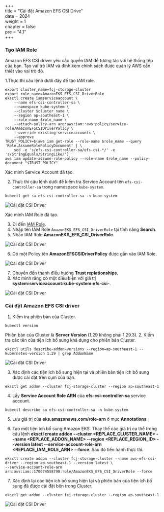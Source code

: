 +++  
title = "Cài đặt Amazon EFS CSI Drive"  
date = 2024  
weight = 1  
chapter = false  
pre = "4.1"  
+++
### Tạo IAM Role

Amazon EFS CSI driver yêu cầu quyền IAM để tương tác với hệ thống tệp của bạn. Tạo vai trò IAM và đính kèm chính sách được quản lý AWS cần thiết vào vai trò đó.

1.Thực thi câu lệnh dưới đây để tạo IAM role.

```
export cluster_name=fcj-storage-cluster
export role_name=AmazonEKS_EFS_CSI_DriverRole
eksctl create iamserviceaccount \
    --name efs-csi-controller-sa \
    --namespace kube-system \
    --cluster $cluster_name \
    --region ap-southeast-1 \
    --role-name $role_name \
    --attach-policy-arn arn:aws:iam::aws:policy/service-role/AmazonEFSCSIDriverPolicy \
    --override-existing-serviceaccounts \
    --approve
TRUST_POLICY=$(aws iam get-role --role-name $role_name --query 'Role.AssumeRolePolicyDocument' | \
    sed -e 's/efs-csi-controller-sa/efs-csi-*/' -e 's/StringEquals/StringLike/')
aws iam update-assume-role-policy --role-name $role_name --policy-document "$TRUST_POLICY"
```

Xác minh Service Account đã tạo.

2. Thực thi câu lệnh dưới để kiểm tra Service Account tên `efs-csi-controller-sa` trong namespace `kube-system`.

```
kubectl get sa efs-csi-controller-sa -n kube-system
```

![Cài đặt CSI Driver](/images/4-efs/4.1.1.png)

Xác minh IAM Role đã tạo.

3. Đi đến [IAM Role](https://us-east-1.console.aws.amazon.com/iam/home?region=ap-southeast-1#/roles).
4. Nhập tên IAM Role `AmazonEKS_EFS_CSI_DriverRole` tại tính năng **Search**.
5. Nhấn IAM Role **AmazonEKS_EFS_CSI_DriverRole**.

![Cài đặt CSI Driver](/images/4-efs/4.1.2.png)

6. Có một Policy tên **AmazonEFSCSIDriverPolicy** được gắn vào IAM Role.

![Cài đặt CSI Driver](/images/4-efs/4.1.3.png)

7. Chuyển đến thanh điều hướng **Trust replationships**.
8. Xác minh rằng có một điều kiện với giá trị **system:serviceaccount:kube-system:efs-csi-**.

![Cài đặt CSI Driver](/images/4-efs/4.1.4.png)

### Cài đặt Amazon EFS CSI driver

1. Kiểm tra phiên bản của Cluster.

```
kubectl version
```

Phiên bản của Cluster là **Server Version** (1.29 không phải 1.29.3). 2. Kiểm tra các tên của tiện ích bổ sung khả dụng cho phiên bản Cluster.

```
eksctl utils describe-addon-versions --region=ap-southeast-1 --kubernetes-version 1.29 | grep AddonName
```

![Cài đặt CSI Driver](/images/4-efs/4.1.5.png)

3. Xác định các tiện ích bổ sung hiện tại và phiên bản tiện ích bổ sung được cài đặt trên cụm của bạn.

```
eksctl get addon --cluster fcj-storage-cluster --region ap-southeast-1
```

4. Lấy **Service Account Role ARN** của **efs-csi-controller-sa** service account.

```
kubectl describe sa efs-csi-controller-sa -n kube-system
```

5. Lưu giá trị của **eks.amazonaws.com/role-arn** ở mục **Annotations**.

6. Tạo một tiện ích bổ sung Amazon EKS. Thay thế các giá trị cụ thể trong câu lệnh **eksctl create addon --cluster <REPLACE_CLUSTER_NAME> --name <REPLACE_ADDON_NAME> --region <REPLACE_REGION_ID> --version latest --service-account-role-arn <REPLACE_IAM_ROLE_ARN> --force**. Sau đó tiến hành thực thi.

```
eksctl create addon --cluster fcj-storage-cluster --name aws-efs-csi-driver --region ap-southeast-1 --version latest \
--service-account-role-arn arn:aws:iam::170074558790:role/AmazonEKS_EFS_CSI_DriverRole --force
```

7. Xác định lại các tiện ích bổ sung hiện tại và phiên bản của tiện ích bổ sung đã được cài đặt bên trong Cluster.

```
eksctl get addon --cluster fcj-storage-cluster --region ap-southeast-1
```

![Cài đặt CSI Driver](/images/4-efs/4.1.6.png)

